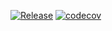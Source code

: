 [![Release](https://github.com/kneu-messenger-pigeon/telegram-app/actions/workflows/release.yaml/badge.svg)](https://github.com/kneu-messenger-pigeon/telegram-app/actions/workflows/release.yaml)
[![codecov](https://codecov.io/gh/kneu-messenger-pigeon/telegram-app/branch/main/graph/badge.svg?token=MFL0ALRHTI)](https://codecov.io/gh/kneu-messenger-pigeon/telegram-app)
